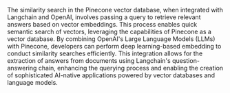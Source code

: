 The similarity search in the Pinecone vector database, when integrated with Langchain and OpenAI, involves passing a query to retrieve relevant answers based on vector embeddings. 
This process enables quick semantic search of vectors, leveraging the capabilities of Pinecone as a vector database. By combining OpenAI's Large Language Models (LLMs) with Pinecone, developers can perform deep learning-based embedding to conduct similarity searches efficiently. 
This integration allows for the extraction of answers from documents using Langchain's question-answering chain, enhancing the querying process and enabling the creation of sophisticated AI-native applications powered by vector databases and language models.
